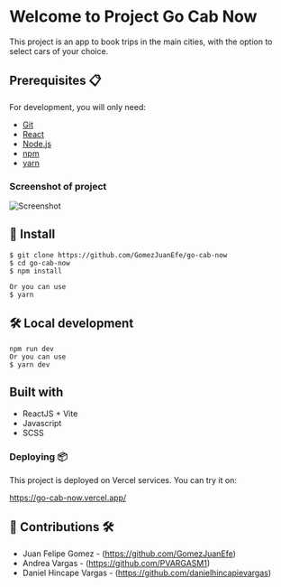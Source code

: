 # Welcome to Project Go Cab Now 

This project is an app to book trips in the main cities, with the option to select cars of your choice. 

## Prerequisites 📋

For development, you will only need:

- [Git](https://git-scm.com/downloads)
- [React](https://es.react.dev/)
- [Node.js](https://nodejs.org)
- [npm](https://www.npmjs.com/)
- [yarn](https://classic.yarnpkg.com/lang/en/docs/install/#mac-stable)

### Screenshot of project
<p aling="center">
  <img src="https://media.giphy.com/media/zWJxjdyUz5IdOmhxmq/giphy.gif" alt="Screenshot"/>
</p>

## 🔧 Install 

    $ git clone https://github.com/GomezJuanEfe/go-cab-now
    $ cd go-cab-now
    $ npm install
    
    Or you can use
    $ yarn

## 🛠️ Local development

    npm run dev
    Or you can use
    $ yarn dev

## Built with

- ReactJS + Vite
- Javascript
- SCSS

### Deploying 📦

This project is deployed on Vercel services. You can try it on: 

https://go-cab-now.vercel.app/

## 👥 Contributions 🛠️

- Juan Felipe Gomez - (https://github.com/GomezJuanEfe)
- Andrea Vargas - (https://github.com/PVARGASM1)
- Daniel Hincape Vargas - (https://github.com/danielhincapievargas)
